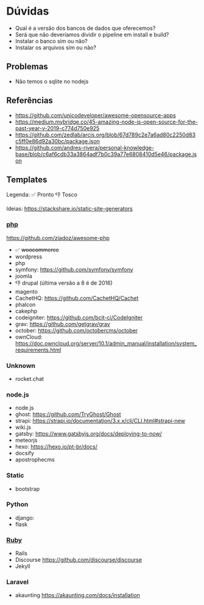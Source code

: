 # Dúvidas

- Qual é a versão dos bancos de dados que oferecemos?
- Será que não deveríamos dividir o pipeline em install e build?
- Instalar o banco sim ou não?
- Instalar os arquivos sim ou não?

## Problemas

- Não temos o sqlite no nodejs

## Referências

- <https://github.com/unicodeveloper/awesome-opensource-apps>
- <https://medium.mybridge.co/45-amazing-node-js-open-source-for-the-past-year-v-2019-c774d750e925>
- <https://github.com/zedlab/arcjs.org/blob/67d789c2e7a6ad80c2250d83c5ff0e86d92a30bc/package.json>
- <https://github.com/andres-rivera/personal-knowledge-base/blob/c6af6cdb33a3864adf7b0c39a77e6808410d5e46/package.json>

## Templates

Legenda: ✅ Pronto 👎 Tosco

Ideias: <https://stackshare.io/static-site-generators>

### [php](https://github.com/topics/php)

<https://github.com/ziadoz/awesome-php>

- ✅ ~~woocommerce~~
- wordpress
- php
- symfony: <https://github.com/symfony/symfony>
- joomla
- 👎 drupal (última versão a 8 é de 2016)
- magento
- CachetHQ: <https://github.com/CachetHQ/Cachet>
- phalcon
- cakephp
- codeigniter: <https://github.com/bcit-ci/CodeIgniter>
- grav: <https://github.com/getgrav/grav>
- october: <https://github.com/octobercms/october>
- ownCloud: <https://doc.owncloud.org/server/10.1/admin_manual/installation/system_requirements.html>

### Unknown

- rocket.chat

### node.js

- node.js
- ghost: <https://github.com/TryGhost/Ghost>
- strapi: <https://strapi.io/documentation/3.x.x/cli/CLI.html#strapi-new>
- wiki.js
- gatsby: <https://www.gatsbyjs.org/docs/deploying-to-now/>
- meteorjs
- hexo: <https://hexo.io/pt-br/docs/>
- docsify
- apostrophecms


### Static

- bootstrap

### Python

- django:
- flask

### [Ruby](https://github.com/topics/rails)

- Rails
- Discourse <https://github.com/discourse/discourse>
- Jekyll

### Laravel

- akaunting <https://akaunting.com/docs/installation>
